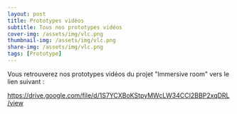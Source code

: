 ```yaml
---
layout: post
title: Prototypes vidéos
subtitle: Tous nos prototypes vidéos
cover-img: /assets/img/vlc.png
thumbnail-img: /assets/img/vlc.png
share-img: /assets/img/vlc.png
tags: [Prototype]
---
```



Vous retrouverez nos prototypes vidéos du projet "Immersive room" vers le lien suivant :

https://drive.google.com/file/d/1S7YCXBoKStpyMWcLW34CCI2BBP2xqDRL/view
